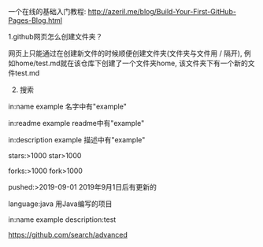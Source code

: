 一个在线的基础入门教程: http://azeril.me/blog/Build-Your-First-GitHub-Pages-Blog.html

1.github网页怎么创建文件夹？

  网页上只能通过在创建新文件的时候顺便创建文件夹(文件夹与文件用 / 隔开), 例如home/test.md就在该仓库下创建了一个文件夹home, 该文件夹下有一个新的文件test.md

2. 搜索

in:name example 名字中有"example"

in:readme example readme中有"example"

in:description example 描述中有"example"

stars:>1000 star>1000

forks:>1000 fork>1000

pushed:>2019-09-01 2019年9月1日后有更新的

language:java 用Java编写的项目

in:name example description:test

https://github.com/search/advanced


